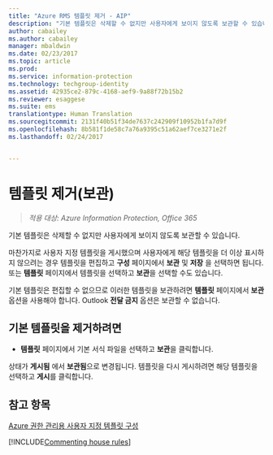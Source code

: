 ```yaml
---
title: "Azure RMS 템플릿 제거 - AIP"
description: "기본 템플릿은 삭제할 수 없지만 사용자에게 보이지 않도록 보관할 수 있습니다."
author: cabailey
ms.author: cabailey
manager: mbaldwin
ms.date: 02/23/2017
ms.topic: article
ms.prod: 
ms.service: information-protection
ms.technology: techgroup-identity
ms.assetid: 42935ce2-879c-4168-aef9-9a88f72b15b2
ms.reviewer: esaggese
ms.suite: ems
translationtype: Human Translation
ms.sourcegitcommit: 2131f40b51f34de7637c242909f10952b1fa7d9f
ms.openlocfilehash: 8b581f1de58c7a76a9395c51a62aef7ce3271e2f
ms.lasthandoff: 02/24/2017


---
```



# <a name="remove-archive-templates"></a>템플릿 제거(보관)

>*적용 대상: Azure Information Protection, Office 365*

기본 템플릿은 삭제할 수 없지만 사용자에게 보이지 않도록 보관할 수 있습니다.

마찬가지로 사용자 지정 템플릿을 게시했으며 사용자에게 해당 템플릿을 더 이상 표시하지 않으려는 경우 템플릿을 편집하고 **구성** 페이지에서 **보관** 및 **저장** 을 선택하면 됩니다. 또는 **템플릿** 페이지에서 템플릿을 선택하고 **보관**을 선택할 수도 있습니다.

기본 템플릿은 편집할 수 없으므로 이러한 템플릿을 보관하려면 **템플릿** 페이지에서 **보관** 옵션을 사용해야 합니다. Outlook **전달 금지** 옵션은 보관할 수 없습니다.

## <a name="to-remove-a-default-template"></a>기본 템플릿을 제거하려면

-   **템플릿** 페이지에서 기본 서식 파일을 선택하고 **보관**을 클릭합니다.

상태가 **게시됨** 에서 **보관됨**으로 변경됩니다. 템플릿을 다시 게시하려면 해당 템플릿을 선택하고 **게시**를 클릭합니다.



## <a name="see-also"></a>참고 항목
[Azure 권한 관리용 사용자 지정 템플릿 구성](configure-custom-templates.md)

[!INCLUDE[Commenting house rules](../includes/houserules.md)]
